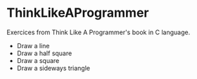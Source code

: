 # ThinkLikeAProgrammer

Exercices from Think Like A Programmer's book in C language.

* Draw a line
* Draw a half square
* Draw a square
* Draw a sideways triangle
